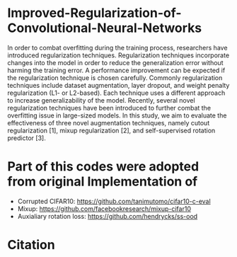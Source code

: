 # Improved-Regularization-of-Convolutional-Neural-Networks

In order to combat overfitting during the training process, researchers have introduced regularization techniques. Regularization techniques incorporate changes into the model in order to reduce the generalization error without harming the training error. A performance improvement can be expected if the regularization technique is chosen carefully. Commonly regularization techniques include dataset augmentation, layer dropout, and weight penalty regularization (L1- or L2-based). Each technique uses a different approach to increase generalizability of the model. Recently, several novel regularization techniques have been introduced to further combat the overfitting issue in large-sized models. In this study, we aim to evaluate the effectiveness of three novel augmentation techniques, namely cutout regularization [1], mixup regularization [2], and self-supervised rotation predictor [3].





# Part of this codes were adopted from original Implementation of 

* Corrupted CIFAR10: https://github.com/tanimutomo/cifar10-c-eval 
* Mixup: https://github.com/facebookresearch/mixup-cifar10
* Auxialiary rotation loss: https://github.com/hendrycks/ss-ood


# Citation
